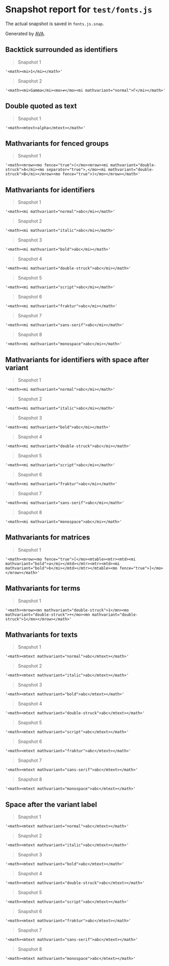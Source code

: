 # Snapshot report for `test/fonts.js`

The actual snapshot is saved in `fonts.js.snap`.

Generated by [AVA](https://ava.li).

## Backtick surrounded as identifiers

> Snapshot 1

    '<math><mi>1</mi></math>'

> Snapshot 2

    '<math><mi>Gamma</mi><mo>≠</mo><mi mathvariant="normal">Γ</mi></math>'

## Double quoted as text

> Snapshot 1

    '<math><mtext>alpha</mtext></math>'

## Mathvariants for fenced groups

> Snapshot 1

    '<math><mrow><mo fence="true">(</mo><mrow><mi mathvariant="double-struck">A</mi><mo separator="true">,</mo><mi mathvariant="double-struck">B</mi></mrow><mo fence="true">)</mo></mrow></math>'

## Mathvariants for identifiers

> Snapshot 1

    '<math><mi mathvariant="normal">abc</mi></math>'

> Snapshot 2

    '<math><mi mathvariant="italic">abc</mi></math>'

> Snapshot 3

    '<math><mi mathvariant="bold">abc</mi></math>'

> Snapshot 4

    '<math><mi mathvariant="double-struck">abc</mi></math>'

> Snapshot 5

    '<math><mi mathvariant="script">abc</mi></math>'

> Snapshot 6

    '<math><mi mathvariant="fraktur">abc</mi></math>'

> Snapshot 7

    '<math><mi mathvariant="sans-serif">abc</mi></math>'

> Snapshot 8

    '<math><mi mathvariant="monospace">abc</mi></math>'

## Mathvariants for identifiers with space after variant

> Snapshot 1

    '<math><mi mathvariant="normal">abc</mi></math>'

> Snapshot 2

    '<math><mi mathvariant="italic">abc</mi></math>'

> Snapshot 3

    '<math><mi mathvariant="bold">abc</mi></math>'

> Snapshot 4

    '<math><mi mathvariant="double-struck">abc</mi></math>'

> Snapshot 5

    '<math><mi mathvariant="script">abc</mi></math>'

> Snapshot 6

    '<math><mi mathvariant="fraktur">abc</mi></math>'

> Snapshot 7

    '<math><mi mathvariant="sans-serif">abc</mi></math>'

> Snapshot 8

    '<math><mi mathvariant="monospace">abc</mi></math>'

## Mathvariants for matrices

> Snapshot 1

    '<math><mrow><mo fence="true">[</mo><mtable><mtr><mtd><mi mathvariant="bold">a</mi></mtd></mtr><mtr><mtd><mi mathvariant="bold">b</mi></mtd></mtr></mtable><mo fence="true">]</mo></mrow></math>'

## Mathvariants for terms

> Snapshot 1

    '<math><mrow><mn mathvariant="double-struck">1</mn><mo mathvariant="double-struck">+</mo><mn mathvariant="double-struck">1</mn></mrow></math>'

## Mathvariants for texts

> Snapshot 1

    '<math><mtext mathvariant="normal">abc</mtext></math>'

> Snapshot 2

    '<math><mtext mathvariant="italic">abc</mtext></math>'

> Snapshot 3

    '<math><mtext mathvariant="bold">abc</mtext></math>'

> Snapshot 4

    '<math><mtext mathvariant="double-struck">abc</mtext></math>'

> Snapshot 5

    '<math><mtext mathvariant="script">abc</mtext></math>'

> Snapshot 6

    '<math><mtext mathvariant="fraktur">abc</mtext></math>'

> Snapshot 7

    '<math><mtext mathvariant="sans-serif">abc</mtext></math>'

> Snapshot 8

    '<math><mtext mathvariant="monospace">abc</mtext></math>'

## Space after the variant label

> Snapshot 1

    '<math><mtext mathvariant="normal">abc</mtext></math>'

> Snapshot 2

    '<math><mtext mathvariant="italic">abc</mtext></math>'

> Snapshot 3

    '<math><mtext mathvariant="bold">abc</mtext></math>'

> Snapshot 4

    '<math><mtext mathvariant="double-struck">abc</mtext></math>'

> Snapshot 5

    '<math><mtext mathvariant="script">abc</mtext></math>'

> Snapshot 6

    '<math><mtext mathvariant="fraktur">abc</mtext></math>'

> Snapshot 7

    '<math><mtext mathvariant="sans-serif">abc</mtext></math>'

> Snapshot 8

    '<math><mtext mathvariant="monospace">abc</mtext></math>'
